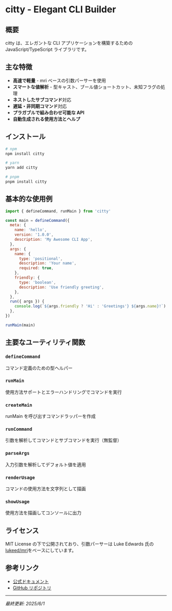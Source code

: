 # citty - Elegant CLI Builder

## 概要

citty は、エレガントな CLI アプリケーションを構築するための JavaScript/TypeScript ライブラリです。

## 主な特徴

- **高速で軽量** - mri ベースの引数パーサーを使用
- **スマートな値解析** - 型キャスト、ブール値ショートカット、未知フラグの処理
- **ネストしたサブコマンド**対応
- **遅延・非同期コマンド**対応
- **プラガブルで組み合わせ可能な API**
- **自動生成される使用方法とヘルプ**

## インストール

```bash
# npm
npm install citty

# yarn
yarn add citty

# pnpm
pnpm install citty
```

## 基本的な使用例

```javascript
import { defineCommand, runMain } from 'citty'

const main = defineCommand({
  meta: {
    name: 'hello',
    version: '1.0.0',
    description: 'My Awesome CLI App',
  },
  args: {
    name: {
      type: 'positional',
      description: 'Your name',
      required: true,
    },
    friendly: {
      type: 'boolean',
      description: 'Use friendly greeting',
    },
  },
  run({ args }) {
    console.log(`${args.friendly ? 'Hi' : 'Greetings'} ${args.name}!`)
  },
})

runMain(main)
```

## 主要なユーティリティ関数

### `defineCommand`

コマンド定義のための型ヘルパー

### `runMain`

使用方法サポートとエラーハンドリングでコマンドを実行

### `createMain`

runMain を呼び出すコマンドラッパーを作成

### `runCommand`

引数を解析してコマンドとサブコマンドを実行（無監督）

### `parseArgs`

入力引数を解析してデフォルト値を適用

### `renderUsage`

コマンドの使用方法を文字列として描画

### `showUsage`

使用方法を描画してコンソールに出力

## ライセンス

MIT License の下で公開されており、引数パーサーは Luke Edwards 氏の[lukeed/mri](https://github.com/lukeed/mri)をベースにしています。

## 参考リンク

- [公式ドキュメント](https://unjs.io/packages/citty)
- [GitHub リポジトリ](https://github.com/unjs/citty)

---

_最終更新: 2025/6/1_
